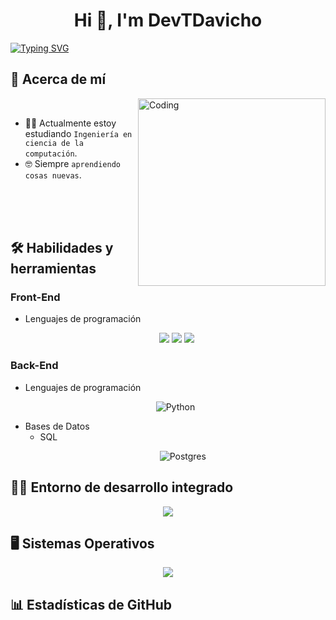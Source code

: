 <h1 align="center">Hi 👋, I'm DevTDavicho </h1>

[![Typing SVG](https://readme-typing-svg.demolab.com?size=15&center=true&vCenter=true&width=525&lines=A+computer+science+engineer+with+true+passion)](https://git.io/typing-svg)

## 👤 Acerca de mí

<img align="right" alt="Coding" width="300" src="https://i.pinimg.com/originals/81/17/8b/81178b47a8598f0c81c4799f2cdd4057.gif">

<br>

- :student: Actualmente estoy estudiando `Ingeniería en ciencia de la computación`.
- :nerd_face: Siempre `aprendiendo cosas nuevas`.

<br><br><br>

## 🛠️ Habilidades y herramientas

### Front-End
- Lenguajes de programación
    <p align="center">
        <img src>
        <img src="https://img.shields.io/badge/-HTML5-E34F26?style=for-the-badge&logo=html5&logoColor=white" />
        <img src="https://img.shields.io/badge/-CSS3-1572B6?style=for-the-badge&logo=css3&logoColor=white"/>
        <img src="https://img.shields.io/badge/-JavaScript-yellow?style=for-the-badge&logo=javascript&logoColor=white"/>
    </p>

<!--- Frameworks
-->

### Back-End
- Lenguajes de programación
    <p align="center">
        <img alt="Python" src="https://img.shields.io/badge/-Python-blue?style=for-the-badge&logo=python&logoColor=white"/>
    </p>

<!--- Frameworks-->
- Bases de Datos
  - SQL
    <p align="center">
    <!--Java-->
        <img alt="Postgres" src="https://img.shields.io/badge/-postgres-blue?style=for-the-badge&logo=postgresql&logoColor=white"/>
    </p>
  <!--- NoSQL-->

## 🧑‍💻 Entorno de desarrollo integrado

<p align="center">
  <a href="https://www.microsoft.com/es-es/windows?r=1">
    <img src="https://skillicons.dev/icons?i=vscode,netbeans" />
  </a>
</p>

## 🖥️ Sistemas Operativos

<p align="center">
  <a href="https://www.microsoft.com/es-es/windows?r=1">
    <img src="https://skillicons.dev/icons?i=linux,windows" />
  </a>
</p>

## 📊 Estadísticas de GitHub